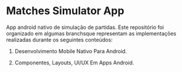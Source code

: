 # Matches Simulator App

App android nativo de simulação de partidas. Este repositório foi organizado em algumas branchsque representam as implementações realizadas durante os seguintes conteúdos:

1. Desenvolvimento Mobile Nativo Para Android.

2. Componentes, Layouts, UI/UX Em Apps Android.
    

